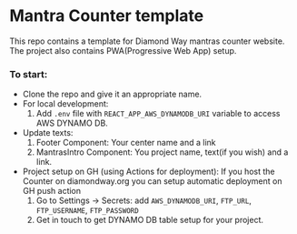 # Mantra Counter template
This repo contains a template for Diamond Way mantras counter website.
The project also contains PWA(Progressive Web App) setup.

### To start:

- Clone the repo and give it an appropriate name.
- For local development:
  1. Add `.env` file with `REACT_APP_AWS_DYNAMODB_URI` variable to access AWS DYNAMO DB.
- Update texts:
  1. Footer Component: Your center name and a link
  2. MantrasIntro Component: You project name, text(if you wish) and a link.
- Project setup on GH (using Actions for deployment):
  If you host the Counter on diamondway.org you can setup automatic deployment on GH push action
  1. Go to Settings -> Secrets: add `AWS_DYNAMODB_URI`, `FTP_URL`, `FTP_USERNAME`, `FTP_PASSWORD`
  2. Get in touch to get DYNAMO DB table setup for your project.
